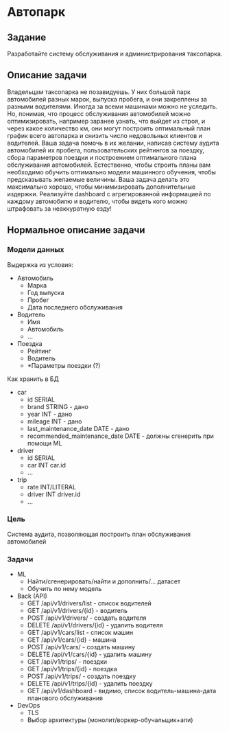 # Автопарк

## Задание
Разработайте систему обслуживания и администрирования таксопарка.

## Описание задачи
Владельцам таксопарка не позавидуешь. У них большой парк автомобилей разных марок, выпуска пробега, и они закреплены за разными водителями. Иногда за всеми машинами можно не уследить. Но, понимая, что процесс обслуживания автомобилей можно оптимизировать, например заранее узнать, что выйдет из строя, и через какое количество км, они могут построить оптимальный план график всего автопарка и снизить число недовольных клиентов и водителей. Ваша задача помочь в их желании, написав систему аудита автомобилей их пробега, пользовательских рейтингов за поездку, сбора параметров поездки и построением оптимального плана обслуживания автомобилей. Естественно, чтобы строить планы вам необходимо обучить оптимально модели машинного обучения, чтобы предсказывать желаемые величины. Ваша задача делать это максимально хорошо, чтобы минимизировать дополнительные издержки. Реализуйте dashboard с агрегированной информацией по каждому автомобилю и водителю, чтобы видеть кого можно штрафовать за неаккуратную езду!

## Нормальное описание задачи

### Модели данных

Выдержка из условия:

- Автомобиль
  - Марка
  - Год выпуска
  - Пробег
  - Дата последнего обслуживания
- Водитель
  - Имя
  - Автомобиль
  - ...
- Поездка
  - Рейтинг
  - Водитель
  - *Параметры поездки (?)

Как хранить в БД

- car
  - id SERIAL
  - brand STRING - дано
  - year INT - дано
  - mileage INT - дано
  - last_maintenance_date DATE - дано
  - recommended_maintenance_date DATE - должны сгенерить при помощи ML
- driver
  - id SERIAL
  - car INT car.id
  - ...
- trip
  - rate INT/LITERAL
  - driver INT driver.id
  - ...

### Цель

Система аудита, позволяющая построить план обслуживания автомобилей

### Задачи

- ML
  - Найти/сгенерировать/найти и дополнить/... датасет
  - Обучить по нему модель
- Back (API)
  - GET /api/v1/drivers/list - список водителей
  - GET /api/v1/drivers/{id} - водитель
  - POST /api/v1/drivers/ - создать водителя
  - DELETE /api/v1/drivers/{id} - удалить водителя
  - GET /api/v1/cars/list - список машин
  - GET /api/v1/cars/{id} - машина
  - POST /api/v1/cars/ - создать машину
  - DELETE /api/v1/cars/{id} - удалить машину
  - GET /api/v1/trips/ - поездки
  - GET /api/v1/trips/{id} - поездка
  - POST /api/v1/trips/ - создать поездку
  - DELETE /api/v1/trips/{id} - удалить поездку
  - GET /api/v1/dashboard - видимо, список водитель-машина-дата планового обслуживания
- DevOps
  - TLS
  - Выбор архитектуры (монолит/воркер-обучальщик+апи)
